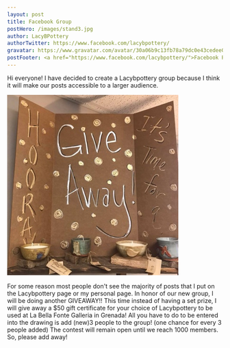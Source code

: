 ```yaml
---
layout: post
title: Facebook Group
postHero: /images/stand3.jpg
author: LacyBPottery
authorTwitter: https://www.facebook.com/lacybpottery/
gravatar: https://www.gravatar.com/avatar/30a06b9c13fb78a79dc0e43cedee0dbf?s=80
postFooter: <a href="https://www.facebook.com/lacybpottery/">Facebook Page</a>
---
```



Hi everyone! I have decided to create a Lacybpottery group because I think it will make our posts accessible to a larger audience.


<img class="pull-left" src="/images/blogpics/giveaway.jpg"
     alt="kitten">


For some reason most people don't see the majority of posts that I put on the Lacybpottery page or my personal page. In honor of our new group, I will be doing another GIVEAWAY!! This time instead of having a set prize, I will give away a $50 gift certificate for your choice of Lacybpottery to be used at La Bella Fonte Galleria in Grenada! All you have to do to be entered into the drawing is add (new)3 people to the group! (one chance for every 3 people added) The contest will remain open until we reach 1000 members. So, please add away!
